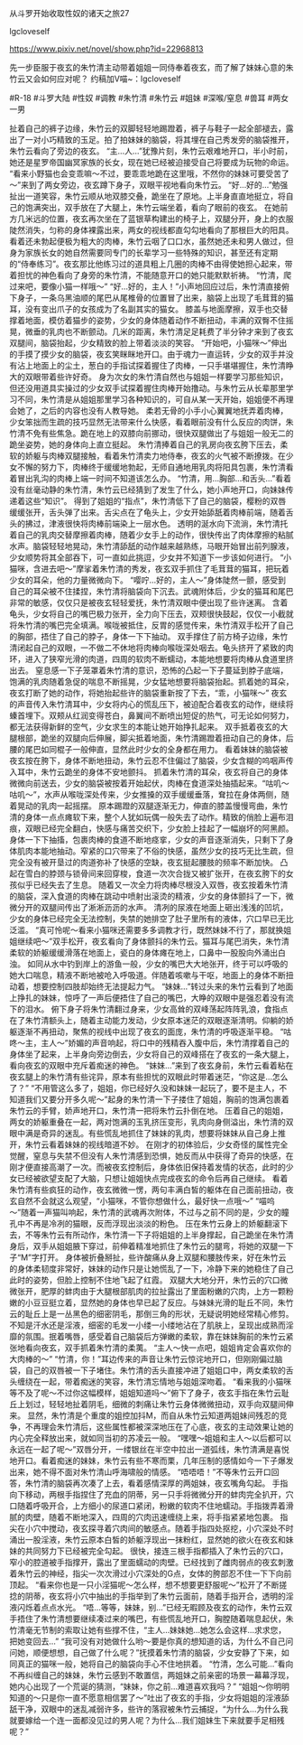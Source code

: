 从斗罗开始收取性奴的诸天之旅27

lgcloveself

https://www.pixiv.net/novel/show.php?id=22968813

先一步臣服于夜玄的朱竹清主动带着姐姐一同侍奉着夜玄，而了解了妹妹心意的朱竹云又会如何应对呢？
约稿加V喵~：lgcloveself

#R-18
#斗罗大陆
#性奴
#调教
#朱竹清
#朱竹云
#姐妹
#深喉/窒息
#兽耳
#两女一男


扯着自己的裤子边缘，朱竹云的双脚轻轻地踢蹬着，裤子与鞋子一起全部褪去，露出了一对小巧精致的玉足。拍了拍妹妹的脑袋，将其埋在自己秀发旁的脑袋推开，朱竹云看向了旁边的夜玄。
“主…人…”犹豫片刻，朱竹云艰难地开口，半小时前，她还是星罗帝国幽冥家族的长女，现在她已经被迫接受自己将要成为玩物的命运。
“看来小野猫也会变乖嘛～不过，要乖乖地跪在这里哦，不然你的妹妹可要受苦了～”来到了两女旁边，夜玄蹲下身子，双眼平视地看向朱竹云。
“好…好的…”勉强扯出一道笑容，朱竹云顺从地双膝交叠，跪坐在了原地。上半身直直地挺立，将自己的饱满突出，双手放在了大腿上，朱竹云端坐着，看向了眼前的夜玄。
在她前方几米远的位置，夜玄再次坐在了蓝银草构建出的椅子上，双腿分开，身上的衣服陡然消失，匀称的身体裸露出来，两女的视线都直勾勾地看向了那根巨大的阳具。
看着还未勃起便极为粗大的肉棒，朱竹云咽了口口水，虽然她还未和男人做过，但身为家族长女的她自然需要同专门的长辈学习一些特殊的知识，甚至还有定期的“侍奉练习”。夜玄那比他练习过的道具粗上几圈的肉棒不由得使她担心起来，带着担忧的神色看向了身旁的朱竹清，不能随意开口的她只能默默祈祷。
“竹清，爬过来吧，要像小猫一样哦～”
“好…好的，主人！”小声地回应过后，朱竹清直接俯下身子，一条乌黑油顺的尾巴从尾椎骨的位置冒了出来，脑袋上出现了毛茸茸的猫耳，没有变出爪子的女孩成为了名副其实的猫女。
膝盖与地面摩擦，双手也交替撑着地面，模仿着猫步的姿势，少女的身体随着动作不断扭动，丰满的双臀不住摇晃，微垂的乳肉也不断颤动。几米的距离，朱竹清足足耗费了半分钟才来到了夜玄双腿间，脑袋抬起，少女精致的脸上带着淡淡的笑容。
“开始吧，小猫咪～”伸出的手摸了摸少女的脑袋，夜玄笑眯眯地开口。由于魂力一直运转，少女的双手并没有沾上地面上的尘土，葱白的手指试探着握住了肉棒，一只手堪堪握住，朱竹清睁大的双眼带着些许好奇。
身为次女的朱竹清自然也与姐姐一样要学习那些知识，但还没用道具实操过的少女双手试探着握住肉棒开始撸动。与朱竹云从长辈那里学习不同，朱竹清是从姐姐那里学习各种知识的，可自从某一天开始，姐姐便不再理会她了，之后的内容也没有人教导她。
柔若无骨的小手小心翼翼地抚弄着肉棒，少女笨拙而生疏的技巧显然无法带来什么快感，看着眼前没有什么反应的肉饼，朱竹清不免有些焦急。跪在地上的双膝向前挪动，很快双腿做出了与姐姐一般无二的跪坐姿势，她的身体向上直立挺起。
朱竹清捧着自己的乳房向夜玄胯下压去，柔软的娇躯与肉棒双腿接触，看着朱竹清卖力地侍奉，夜玄的火气被不断撩拨。在少女不懈的努力下，肉棒终于缓缓地勃起，无师自通地用乳肉将阳具包裹，朱竹清看着冒出乳沟的肉棒上端一时间不知道该怎么办。
“竹清，用…胸部…和舌头…”看着没有丝毫动静的朱竹清，朱竹云已经猜到了发生了什么，她小声地开口，向妹妹传递着这些“知识”。
得到了姐姐的“指点”，朱竹清低下了自己的脑袋，樱粉的双唇缓缓张开，舌头弹了出来。舌尖点在了龟头上，少女开始舔舐着肉棒前端，随着舌头的拂过，津液很快将肉棒前端染上一层水色。
透明的涎水向下流淌，朱竹清托着自己的乳肉交替摩擦着肉棒，随着少女手上的动作，很快传出了肉体摩擦的粘腻水声。脑袋轻轻地晃动，朱竹清舔舐的动作越来越熟练，马眼开始冒出前列腺液，少女顺势将其全部吞下，可一直如此挑逗，少女并不知道下一步该如何进行。
“小猫咪，含进去吧～”摩挲着朱竹清的秀发，夜玄双手抓住了毛茸茸的猫耳，把玩着少女的耳朵，他的力量微微向下。
“嘤咛…好的，主人～”身体陡然一颤，感受到自己的耳朵被不住揉捏，朱竹清将脑袋向下沉去。武魂附体后，少女的猫耳和尾巴非常的敏感，仅仅只是被夜玄轻轻爱抚，朱竹清双眼中便出现了些许迷离。
含着龟头，少女将自己的嘴巴极力张开，全力向下压去，双颊很快鼓起，仅仅一小截就将朱竹清的嘴巴完全填满。喉咙被抵住，反胃的感觉传来，朱竹清双手松开了自己的胸部，捂住了自己的脖子，身体一下下抽动。
双手撑住了前方椅子边缘，朱竹清闭起自己的双眼，一不做二不休地将肉棒向喉咙深处咽去。龟头挤开了紧致的肉环，进入了狭窄光滑的肉道，四周的软肉不断蠕动，本能地想要将肉棒从食道里挤出去。
窒息感一下子笼罩着朱竹清的意识，恐怖的凸起一下子蔓延到脖子底端，饱满的乳肉随着急促的喘息不断摇晃，少女猛地想要将脑袋抬起。抓着她的耳朵，夜玄打断了她的动作，将她抬起些许的脑袋重新按了下去，“乖，小猫咪～”
夜玄的声音传入朱竹清耳中，少女将内心的慌乱压下，被迫配合着夜玄的动作，继续将螓首埋下。双颊从红润变得苍白，鼻翼间不断喷出短促的热气，可无论如何努力，都无法获得新鲜的空气，少女求生的本能让她开始挣扎起来。
双手抵着夜玄的大腿根部，跪坐的双腿向后伸展，脚尖抵着地面，朱竹清踢蹬着扭动自己的身体，后腰的尾巴如同棍子一般伸直，显然此时少女的全身都在用力。
看着妹妹的脑袋被夜玄按在胯下，身体不断地扭动，朱竹云忍不住偏过了脑袋，少女含糊的呜咽声传入耳中，朱竹云跪坐的身体不安地颤抖。
抓着朱竹清的耳朵，夜玄将自己的身体微微向前送去，少女的脑袋被按着开始起伏，肉棒在食道深处抽插起来。“咕叽～咕叽～”，水声从喉咙深处传来，少女推搡的双手缓缓垂落，耷拉在身体两侧，随着晃动的乳肉一起摇摆。
原本踢蹬的双腿逐渐无力，伸直的膝盖慢慢弯曲，朱竹清的身体一点点瘫软下来，整个人犹如玩偶一般失去了动作。精致的俏脸上遍布泪痕，双眼已经完全翻白，快感与痛苦交织下，少女脸上挂起了一幅崩坏的阿黑颜。
身体一下下抽搐，包裹肉棒的食道不断地痉挛，少女的声音逐渐消失，只剩下了身体肌肉本能地抽动。窄紧的口穴带来了不俗的快感，虽然少女的技巧无比生疏，但完全没有被开垦过的肉道弥补了快感的空缺，夜玄挺起腰肢的频率不断加快。
凸起在雪白的脖颈与锁骨间来回穿梭，食道一次次合拢又被扩张开，在夜玄胯下的女孩似乎已经失去了生息。
随着又一次全力将肉棒尽根没入双唇，夜玄按着朱竹清的脑袋，深入食道的肉棒在跳动中喷射出滚烫的精液，少女的身体颤抖了一下，微微分开的双腿间传出了淅淅沥沥的水声。
清冽的尿液在地面上砸出浅浅的凹坑，少女的身体已经完全无法控制，失禁的她排空了肚子里所有的液体，穴口早已无比泛滥。
“真可怜呢～看来小猫咪还需要多多调教才行，既然妹妹不行了，那就换姐姐继续吧～”双手松开，夜玄看向了身体颤抖的朱竹云。猫耳与尾巴消失，朱竹清柔软的娇躯缓缓滑落在地面上，瓷白的身体瘫在地上，口鼻中一股股向外涌出白浊。
如同从水中钓到岸上的游鱼一般，少女的嘴巴大大地张开，终于可以呼吸的她大口喘息，精液不断地被呛入呼吸道。伴随着咳嗽与干呕，地面上的身体不断扭动着，想要控制四肢却始终无法提起力气。
“妹妹…”转过头来的朱竹云看到了地面上挣扎的妹妹，惊呼了一声后便捂住了自己的嘴巴，大睁的双眼中是强忍着没有流下的泪水。
俯下身子将朱竹清翻过身来，少女高耸的双峰荡起阵阵乳浪，食指点在了朱竹清额头上，随着主动能力发动，少女原本迷茫的双眼逐渐清明。仰躺的娇躯逐渐不再扭动，聚焦的视线中出现了夜玄的面庞，朱竹清的呼吸逐渐平稳。
“咕咚～主，主人～”娇媚的声音响起，将口中的残精吞入腹中后，朱竹清撑着自己的身体坐了起来，上半身向旁边倒去，少女将自己的双峰搭在了夜玄的一条大腿上，看向夜玄的双眼中充斥着痴迷的神色。
“妹妹…”来到了夜玄身前，朱竹云看着粘在夜玄腿上的朱竹清有些诧异，原本有些担忧的双眼此时带着迷茫，“你这是…怎么了？”
“不用管这么多了，姐姐，你已经好久没和妹妹一起玩了，要不是主人，不知道我们又要分开多久呢～”起身的朱竹清一下子搂住了姐姐，胸前的饱满包裹着朱竹云的手臂，娇声地开口，朱竹清一把将朱竹云扑倒在地。
压着自己的姐姐，两女的娇躯重叠在一起，两对饱满的玉乳挤压变形，乳肉向身侧溢出，朱竹清的双眼中满是奇异的迷乱。有些慌乱地抓住了妹妹的乳肉，想要将妹妹从自己身上推开，朱竹云看着妹妹的视线暗道不妙。
在刚才的初体验后，少女奇怪的属性完全觉醒，窒息与失禁不但没有人朱竹清感到恐惧，她反而从中获得了奇异的快感，在刚才便直接高潮了一次。而被夜玄控制后，身体依旧保持着发情的状态，此时的少女已经被欲望支配了大脑，只想让姐姐快点完成夜玄的命令后再自己继续。
看着朱竹清有些疯狂的动作，夜玄微微一愣，两句丰满白皙的躯体在自己面前扭动，夜玄自然不会就这么观望，“小猫咪，不管你想做什么，最好快一点哦～”
“喵呜～”随着一声猫叫响起，朱竹清的武魂再次附体，不过与之前不同的是，少女的瞳孔中不再是冷冽的猫眼，反而浮现出淡淡的粉色。
压在朱竹云身上的娇躯翻滚下去，不等朱竹云有所动作，朱竹清一下子将姐姐的上半身撑起，自己跪坐在朱竹清身后，双手从姐姐腋下穿过，前伸着精准地抓住了朱竹云的腿弯，将她的双腿一下子“M”字打开。
身体被折叠掰扯，些许酸痛从身上双腿和腰肢传来，好在朱竹云的身体柔韧度非常好，妹妹的动作只是让她慌乱了一下，冷静下来的她稳住了自己此时的姿势，但脸上控制不住地飞起了红霞。
双腿大大地分开，朱竹云的穴口微微张开，肥厚的蚌肉由于大腿根部肌肉的拉扯露出了里面粉嫩的穴肉，上方一颗粉嫩的小豆豆挺立着，显然她的身体也早已起了反应。与妹妹光滑的耻丘不同，朱竹云的耻丘上是一丛黑色的细密阴毛，那倒三角的形状，无疑说明她经常精心修剪。
不知是汗水还是淫液，细密的毛发一小缕一小缕地沾在了肌肤上，呈现出成熟而淫靡的氛围。抿着嘴唇，感受着自己脑袋后方弹嫩的柔软，靠在妹妹胸前的朱竹云紧张地看向夜玄，双手抓着朱竹清的柔荑。
“主人～快一点吧，姐姐肯定会喜欢你的大肉棒的～”
“竹清，你！”耳边传来的声音让朱竹云惊诧地开口，但刚刚偏过脑袋，自己的双唇被一下子堵住。朱竹清的舌头直接冲进了姐姐口中，两女柔软的舌头缠绕在一起，带着痴迷的笑容，朱竹清忘情地与姐姐深吻着。
“看来我的小猫咪等不及了呢～不过你这幅模样，姐姐知道吗～”俯下了身子，夜玄手指在朱竹云耻丘上划过，轻轻地扯着阴毛，细微的刺痛让朱竹云身体微微扭动，双手向双腿间伸来。
显然，朱竹清是个重度的姐控加抖M，而自从朱竹云知道两姐妹间残忍的竞争，不再理会朱竹清后，这些属性都被深深地压在了心底，夜玄的主动效果让她的内心完全释放出来，就如同当初的苏凌云一般。
“嘿嘿～姐姐和主人～以后都可以永远在一起了呢～”双唇分开，一缕银丝在半空中拉出一道弧线，朱竹清满是喜悦地开口。看着痴迷的妹妹，朱竹云有些不寒而栗，几年压制的感情如今一下子爆发出来，她不得不面对朱竹清山呼海啸般的情感。
“唔唔唔！”不等朱竹云开口回答，朱竹清的脑袋再次凑了上去，看着感情深厚的两姐妹，夜玄嘴角勾起。
手指向下移动，两根手指捏住了充血的阴蒂，另一只手将微微分开的蚌肉完全扒开，穴口随着呼吸开合，上方细小的尿道口紧闭，粉嫩的软肉不住地蠕动。手指拨弄着滑腻的肉壁，随着不断地深入，四周的穴肉迅速缠绕上来，将手指紧紧地包裹。
指尖在小穴中搅动，夜玄探寻着穴肉间的敏感点。随着手指四处抠挖，小穴深处不时涌出一股淫液，朱竹云原本白皙的娇躯浮现出一抹粉红，显然她的欲火在夜玄和妹妹的共同努力下已经被完全勾起。
很快，接连三根手指都插入了朱竹云的穴口，窄小的腔道被手指撑开，露出了里面蠕动的肉壁。已经找到了雌肉弱点的夜玄刺激着朱竹云的神经，指尖一次次滑过小穴深处的G点，女体的胯部忍不住一下下向前顶起。
“看来你也是一只小淫猫呢～怎么样，想不想要更舒服呢～”松开了不断搓捻的阴蒂，夜玄将小穴中抽出的手指举到了朱竹云面前，随着手指开合，透明的淫液闪烁着点点水光。
“唔…等等，妹妹，别…”已经无暇顾及夜玄的动作，朱竹云双手捂住了朱竹清想要继续凑过来的嘴巴，有些慌乱地开口，胸膛随着喘息起伏，朱竹清毫无节制的索取让她有些撑不住，“主人…妹妹她…她怎么会这样…求求您，把她变回去…”
“我可没有对她做什么哟～要是你真的想知道的话，为什么不自己问问她，顺便想想，自己做了什么呢？”抚摸着朱竹清的脑袋，少女安静了下来，如同真正的猫咪一般，她将自己的脑袋向手心不住地拱着。
“竹清，怎么可能…”看向不再纠缠自己的妹妹，朱竹云感到不敢置信，两姐妹之前亲密的场景一幕幕浮现，她内心出现了一个荒诞的猜测，“妹妹，你之前…难道喜欢我吗？”
“姐姐～你明明知道的～只是你一直不愿意相信罢了～”吐出了夜玄的手指，少女将姐姐的淫液舔舐干净，双眼中的迷乱减弱许多，些许的落寂被朱竹云捕捉，“为什么…为什么我就要嫁给一个连一面都没见过的男人呢？为什么…我们姐妹生下来就要手足相残呢？”

